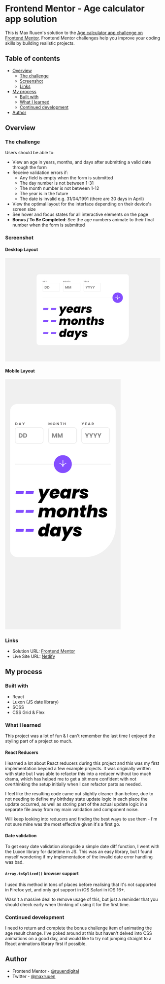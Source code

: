 # Frontend Mentor - Age calculator app solution

This is Max Ruuen's solution to the [Age calculator app challenge on Frontend Mentor](https://www.frontendmentor.io/challenges/age-calculator-app-dF9DFFpj-Q). Frontend Mentor challenges help you improve your coding skills by building realistic projects.

## Table of contents

- [Overview](#overview)
  - [The challenge](#the-challenge)
  - [Screenshot](#screenshot)
  - [Links](#links)
- [My process](#my-process)
  - [Built with](#built-with)
  - [What I learned](#what-i-learned)
  - [Continued development](#continued-development)
- [Author](#author)

## Overview

### The challenge

Users should be able to:

- View an age in years, months, and days after submitting a valid date through the form
- Receive validation errors if:
  - Any field is empty when the form is submitted
  - The day number is not between 1-31
  - The month number is not between 1-12
  - The year is in the future
  - The date is invalid e.g. 31/04/1991 (there are 30 days in April)
- View the optimal layout for the interface depending on their device's screen size
- See hover and focus states for all interactive elements on the page
- **Bonus / To Be Completed**: See the age numbers animate to their final number when the form is submitted

### Screenshot

#### Desktop Layout

![](./desktop.jpg)

#### Mobile Layout

![](./mobile.jpg)

### Links

- Solution URL: [Frontend Mentor](https://www.frontendmentor.io/solutions/age-calculator-app-with-react-and-scss-0EEQWk_t45)
- Live Site URL: [Netlify](https://rd-challenge-age-calculator.netlify.app/)

## My process

### Built with

- React
- Luxon (JS date library)
- SCSS
- CSS Grid & Flex

### What I learned

This project was a lot of fun & I can't remember the last time I enjoyed the styling part of a project so much.

#### React Reducers

I learned a lot about React reducers during this project and this was my first implementation beyond a few example projects. It was originally written with state but I was able to refactor this into a reducer without too much drama, which has helped me to get a bit more confident with not overthinking the setup initially when I can refactor parts as needed.

I feel like the resulting code came out slightly cleaner than before, due to not needing to define my birthday state update logic in each place the update occurred, as well as storing part of the actual update logic in a separate file away from my main validation and component noise.

Will keep looking into reducers and finding the best ways to use them - I'm not sure mine was the most effective given it's a first go.

#### Date validation

To get easy date validation alongside a simple date diff function, I went with the Luxon library for datetime in JS. This was an easy library, but I found myself wondering if my implementation of the invalid date error handling was bad.

#### `Array.toSpliced()` browser support

I used this method in tons of places before realising that it's not supported in Firefox yet, and only got support in iOS Safari in iOS 16+.

Wasn't a massive deal to remove usage of this, but just a reminder that you should check early when thinking of using it for the first time.

### Continued development

I need to return and complete the bonus challenge item of animating the age result change. I've poked around at this but haven't delved into CSS animations on a good day, and would like to try not jumping straight to a React animations library first if possible.

## Author

- Frontend Mentor - [@ruuendigital](https://www.frontendmentor.io/profile/ruuendigital)
- Twitter - [@maxruuen](https://www.twitter.com/maxruuen)
